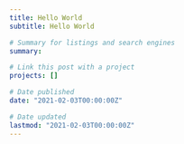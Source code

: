 ```yaml
---
title: Hello World
subtitle: Hello World

# Summary for listings and search engines
summary: 

# Link this post with a project
projects: []

# Date published
date: "2021-02-03T00:00:00Z"

# Date updated
lastmod: "2021-02-03T00:00:00Z"
---
```

